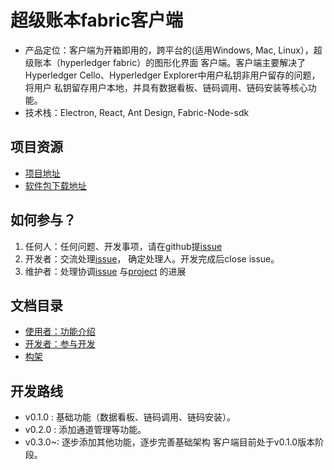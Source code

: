 # 超级账本fabric客户端

* 产品定位：客户端为开箱即用的，跨平台的(适用Windows, Mac, Linux），超级账本（hyperledger fabric）的图形化界面
客户端。客户端主要解决了Hyperledger Cello、Hyperledger Explorer中用户私钥非用户留存的问题，将用户
私钥留存用户本地，并具有数据看板、链码调用、链码安装等核心功能。
* 技术栈：Electron, React, Ant Design, Fabric-Node-sdk  

## 项目资源
- [项目地址](https://github.com/blockchain-desktop/hyperledger-fabric-desktop)  
- [软件包下载地址](https://github.com/blockchain-desktop/hyperledger-fabric-desktop/releases)  

## 如何参与？
1. 任何人：任何问题、开发事项，请在github提[issue](https://github.com/blockchain-desktop/hyperledger-fabric-desktop/issues)
2. 开发者：交流处理[issue](https://github.com/blockchain-desktop/hyperledger-fabric-desktop/issues)，
    确定处理人。开发完成后close issue。
3. 维护者：处理协调[issue](https://github.com/blockchain-desktop/hyperledger-fabric-desktop/issues)
    与[project](https://github.com/blockchain-desktop/hyperledger-fabric-desktop/projects)
    的进展

## 文档目录
* [使用者：功能介绍](./doc/index.md)  
* [开发者：参与开发](./doc/CONTRIBUTING.md)    
* [构架](./doc/architect.md)  


## 开发路线
* v0.1.0 : 基础功能（数据看板、链码调用、链码安装）。
* v0.2.0 : 添加通道管理等功能。
* v0.3.0~: 逐步添加其他功能，逐步完善基础架构
客户端目前处于v0.1.0版本阶段。

